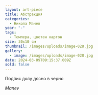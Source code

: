 ```yaml
---
layout: art-piece
title: Абстракция
categories:
  - Никола Манев
year: "-"
tags:
  - Темпера, цветен картон
size: 30х10 см
thumbnail: /images/uploads/image-028.jpg
gallery:
  - image: /images/uploads/image-028.jpg
date: 2024-03-09T09:15:37.009Z
sold: false
---
```

Подпис долу дясно в черно

*Manev*
